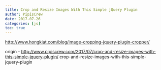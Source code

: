 ```yaml
---
title: Crop and Resize Images With This Simple jQuery Plugin
author: PipisCrew
date: 2017-07-26
categories: [js]
toc: true
---
```


http://www.hongkiat.com/blog/image-cropping-jquery-plugin-cropper/

origin - http://www.pipiscrew.com/2017/07/crop-and-resize-images-with-this-simple-jquery-plugin/ crop-and-resize-images-with-this-simple-jquery-plugin